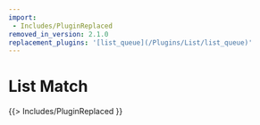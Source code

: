 ```yaml
---
import:
 - Includes/PluginReplaced
removed_in_version: 2.1.0
replacement_plugins: '[list_queue](/Plugins/List/list_queue)'
---
```

# List Match
{{> Includes/PluginReplaced }}